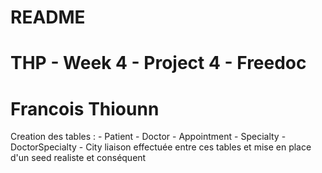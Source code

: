 # README
# THP - Week 4 - Project 4 - Freedoc
# Francois Thiounn

Creation des tables :
	- Patient
	- Doctor
	- Appointment
	- Specialty
	- DoctorSpecialty
	- City
liaison effectuée entre ces tables et mise en place d'un seed realiste et conséquent